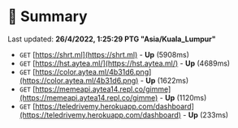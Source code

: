 # 📖 Summary
Last updated: **26/4/2022, 1:25:29 PTG "Asia/Kuala_Lumpur"**

- `GET` [https://shrt.ml](https://shrt.ml) - **Up** (5908ms)
- `GET` [https://hst.aytea.ml/](https://hst.aytea.ml/) - **Up** (4689ms)
- `GET` [https://color.aytea.ml/4b31d6.png](https://color.aytea.ml/4b31d6.png) - **Up** (1622ms)
- `GET` [https://memeapi.aytea14.repl.co/gimme](https://memeapi.aytea14.repl.co/gimme) - **Up** (1120ms)
- `GET` [https://teledrivemy.herokuapp.com/dashboard](https://teledrivemy.herokuapp.com/dashboard) - **Up** (233ms)
